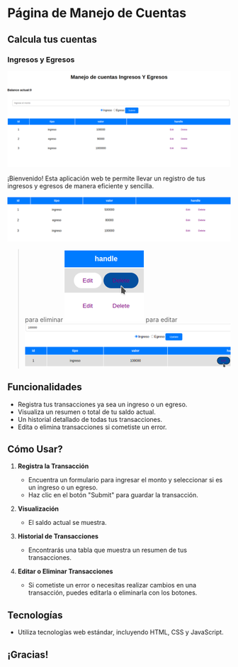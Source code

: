 # Página de Manejo de Cuentas
## Calcula tus cuentas
### Ingresos y Egresos

![image](img.png)

¡Bienvenido! Esta aplicación web te permite llevar un registro de tus ingresos y egresos de manera eficiente y sencilla.

![image](tabla.png)
> para eliminar 
![image](delete.png)
> para editar
![image](update.png)
## Funcionalidades

- Registra tus transacciones ya sea un ingreso o un egreso.
- Visualiza un resumen o total de tu saldo actual.
- Un historial detallado de todas tus transacciones.
- Edita o elimina transacciones si cometiste un error.

## Cómo Usar?

1. **Registra la Transacción**
   - Encuentra un formulario para ingresar el monto y seleccionar si es un ingreso o un egreso.
   - Haz clic en el botón "Submit" para guardar la transacción.

2. **Visualización**
   - El saldo actual se muestra.
   
3. **Historial de Transacciones**
   - Encontrarás una tabla que muestra un resumen de tus transacciones.
   
5. **Editar o Eliminar Transacciones**
   - Si cometiste un error o necesitas realizar cambios en una transacción, puedes editarla o eliminarla con los botones.

## Tecnologías

- Utiliza tecnologías web estándar, incluyendo HTML, CSS y JavaScript.

## ¡Gracias!
